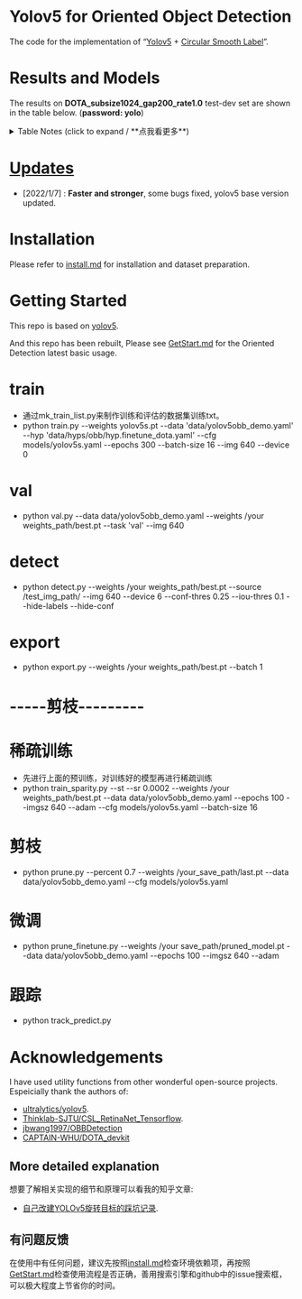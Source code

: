 # Yolov5 for Oriented Object Detection

The code for the implementation of “[Yolov5](https://github.com/ultralytics/yolov5) + [Circular Smooth Label](https://arxiv.org/abs/2003.05597v2)”. 

# Results and Models
The results on **DOTA_subsize1024_gap200_rate1.0** test-dev set are shown in the table below. (**password: yolo**)


<details>
  <summary>Table Notes (click to expand / **点我看更多**)</summary>

* All checkpoints are trained to 300 epochs with [COCO pre-trained checkpoints](https://github.com/ultralytics/yolov5/releases/tag/v6.0), default settings and hyperparameters.
* **mAP<sup>test dota</sup>** values are for single-model single-scale on [DOTA](https://captain-whu.github.io/DOTA/index.html)(1024,1024,200,1.0) dataset.<br>Reproduce Example:
 ```shell
 python val.py --data 'data/dotav15_poly.yaml' --img 1024 --conf 0.01 --iou 0.4 --task 'test' --batch 16 --save-json --name 'dotav15_test_split'
 python tools/TestJson2VocClassTxt.py --json_path 'runs/val/dotav15_test_split/best_obb_predictions.json' --save_path 'runs/val/dotav15_test_split/obb_predictions_Txt'
 python DOTA_devkit/ResultMerge_multi_process.py --scrpath 'runs/val/dotav15_test_split/obb_predictions_Txt' --dstpath 'runs/val/dotav15_test_split/obb_predictions_Txt_Merged'
 zip the poly format results files and submit it to https://captain-whu.github.io/DOTA/evaluation.html
 ```
* **Speed** averaged over DOTAv1.5 val_split_subsize1024_gap200 images using a 2080Ti gpu. NMS + pre-process times is included.<br>Reproduce by `python val.py --data 'data/dotav15_poly.yaml' --img 1024 --task speed --batch 1`


</details>

# [Updates](./docs/ChangeLog.md)
- [2022/1/7] : **Faster and stronger**, some bugs fixed, yolov5 base version updated.


# Installation
Please refer to [install.md](./docs/install.md) for installation and dataset preparation.

# Getting Started 
This repo is based on [yolov5](https://github.com/ultralytics/yolov5). 

And this repo has been rebuilt, Please see [GetStart.md](./docs/GetStart.md) for the Oriented Detection latest basic usage.

# train 
* 通过mk_train_list.py来制作训练和评估的数据集训练txt。
* python train.py   --weights yolov5s.pt   --data 'data/yolov5obb_demo.yaml'   --hyp 'data/hyps/obb/hyp.finetune_dota.yaml' --cfg models/yolov5s.yaml   --epochs 300   --batch-size 16   --img 640   --device 0

# val
* python val.py --data data/yolov5obb_demo.yaml  --weights /your weights_path/best.pt --task 'val'  --img 640 

# detect
* python detect.py --weights /your weights_path/best.pt   --source /test_img_path/   --img 640 --device 6 --conf-thres 0.25 --iou-thres 0.1 --hide-labels --hide-conf

# export
* python export.py --weights /your weights_path/best.pt  --batch 1

# -----剪枝---------
# 稀疏训练
* 先进行上面的预训练，对训练好的模型再进行稀疏训练
* python train_sparity.py --st --sr 0.0002 --weights /your weights_path/best.pt   --data data/yolov5obb_demo.yaml --epochs 100 --imgsz 640 --adam  --cfg models/yolov5s.yaml --batch-size 16

# 剪枝
* python prune.py --percent 0.7 --weights /your_save_path/last.pt --data data/yolov5obb_demo.yaml --cfg models/yolov5s.yaml

# 微调
* python prune_finetune.py --weights /your save_path/pruned_model.pt --data data/yolov5obb_demo.yaml  --epochs 100 --imgsz 640 --adam 

# 跟踪
* python track_predict.py

#  Acknowledgements
I have used utility functions from other wonderful open-source projects. Espeicially thank the authors of:

* [ultralytics/yolov5](https://github.com/ultralytics/yolov5).
* [Thinklab-SJTU/CSL_RetinaNet_Tensorflow](https://github.com/Thinklab-SJTU/CSL_RetinaNet_Tensorflow).
* [jbwang1997/OBBDetection](https://github.com/jbwang1997/OBBDetection)
* [CAPTAIN-WHU/DOTA_devkit](https://github.com/CAPTAIN-WHU/DOTA_devkit)
## More detailed explanation
想要了解相关实现的细节和原理可以看我的知乎文章:   
* [自己改建YOLOv5旋转目标的踩坑记录](https://www.zhihu.com/column/c_1358464959123390464).

## 有问题反馈
在使用中有任何问题，建议先按照[install.md](./docs/install.md)检查环境依赖项，再按照[GetStart.md](./docs/GetStart.md)检查使用流程是否正确，善用搜索引擎和github中的issue搜索框，可以极大程度上节省你的时间。



